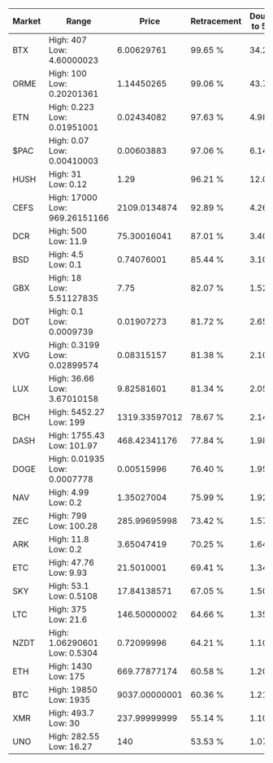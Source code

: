 | Market | Range | Price| Retracement | Doubles to 50% |
| --- | --- | --- | --- | --- |
| BTX | High: 407<br />Low: 4.60000023 | 6.00629761 | 99.65 % | 34.26 |
| ORME | High: 100<br />Low: 0.20201361 | 1.14450265 | 99.06 % | 43.78 |
| ETN | High: 0.223<br />Low: 0.01951001 | 0.02434082 | 97.63 % | 4.98 |
| $PAC | High: 0.07<br />Low: 0.00410003 | 0.00603883 | 97.06 % | 6.14 |
| HUSH | High: 31<br />Low: 0.12 | 1.29 | 96.21 % | 12.06 |
| CEFS | High: 17000<br />Low: 969.26151166 | 2109.0134874 | 92.89 % | 4.26 |
| DCR | High: 500<br />Low: 11.9 | 75.30016041 | 87.01 % | 3.40 |
| BSD | High: 4.5<br />Low: 0.1 | 0.74076001 | 85.44 % | 3.10 |
| GBX | High: 18<br />Low: 5.51127835 | 7.75 | 82.07 % | 1.52 |
| DOT | High: 0.1<br />Low: 0.0009739 | 0.01907273 | 81.72 % | 2.65 |
| XVG | High: 0.3199<br />Low: 0.02899574 | 0.08315157 | 81.38 % | 2.10 |
| LUX | High: 36.66<br />Low: 3.67010158 | 9.82581601 | 81.34 % | 2.05 |
| BCH | High: 5452.27<br />Low: 199 | 1319.33597012 | 78.67 % | 2.14 |
| DASH | High: 1755.43<br />Low: 101.97 | 468.42341176 | 77.84 % | 1.98 |
| DOGE | High: 0.01935<br />Low: 0.0007778 | 0.00515996 | 76.40 % | 1.95 |
| NAV | High: 4.99<br />Low: 0.2 | 1.35027004 | 75.99 % | 1.92 |
| ZEC | High: 799<br />Low: 100.28 | 285.99695998 | 73.42 % | 1.57 |
| ARK | High: 11.8<br />Low: 0.2 | 3.65047419 | 70.25 % | 1.64 |
| ETC | High: 47.76<br />Low: 9.93 | 21.5010001 | 69.41 % | 1.34 |
| SKY | High: 53.1<br />Low: 0.5108 | 17.84138571 | 67.05 % | 1.50 |
| LTC | High: 375<br />Low: 21.6 | 146.50000002 | 64.66 % | 1.35 |
| NZDT | High: 1.06290601<br />Low: 0.5304 | 0.72099996 | 64.21 % | 1.10 |
| ETH | High: 1430<br />Low: 175 | 669.77877174 | 60.58 % | 1.20 |
| BTC | High: 19850<br />Low: 1935 | 9037.00000001 | 60.36 % | 1.21 |
| XMR | High: 493.7<br />Low: 30 | 237.99999999 | 55.14 % | 1.10 |
| UNO | High: 282.55<br />Low: 16.27 | 140 | 53.53 % | 1.07 |
